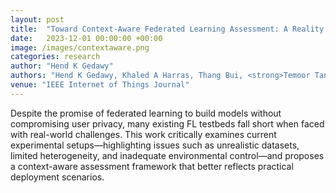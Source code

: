 ```yaml
---
layout: post
title:  "Toward Context-Aware Federated Learning Assessment: A Reality Check"
date:   2023-12-01 00:00:00 +00:00
image: /images/contextaware.png
categories: research
author: "Hend K Gedawy"
authors: "Hend K Gedawy, Khaled A Harras, Thang Bui, <strong>Temoor Tanveer</strong>"
venue: "IEEE Internet of Things Journal"
---
```

Despite the promise of federated learning to build models without compromising user privacy, many existing FL testbeds fall short when faced with real-world challenges. This work critically examines current experimental setups—highlighting issues such as unrealistic datasets, limited heterogeneity, and inadequate environmental control—and proposes a context-aware assessment framework that better reflects practical deployment scenarios.
